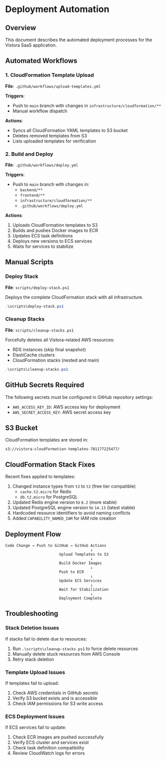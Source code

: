 # Deployment Automation

## Overview
This document describes the automated deployment processes for the Vistora SaaS application.

## Automated Workflows

### 1. CloudFormation Template Upload
**File**: `.github/workflows/upload-templates.yml`

**Triggers**:
- Push to `main` branch with changes in `infrastructure/cloudformation/**`
- Manual workflow dispatch

**Actions**:
- Syncs all CloudFormation YAML templates to S3 bucket
- Deletes removed templates from S3
- Lists uploaded templates for verification

### 2. Build and Deploy
**File**: `.github/workflows/deploy.yml`

**Triggers**:
- Push to `main` branch with changes in:
  - `backend/**`
  - `frontend/**`
  - `infrastructure/cloudformation/**`
  - `.github/workflows/deploy.yml`

**Actions**:
1. Uploads CloudFormation templates to S3
2. Builds and pushes Docker images to ECR
3. Updates ECS task definitions
4. Deploys new versions to ECS services
5. Waits for services to stabilize

## Manual Scripts

### Deploy Stack
**File**: `scripts/deploy-stack.ps1`

Deploys the complete CloudFormation stack with all infrastructure.

```powershell
.\scripts\deploy-stack.ps1
```

### Cleanup Stacks
**File**: `scripts/cleanup-stacks.ps1`

Forcefully deletes all Vistora-related AWS resources:
- RDS instances (skip final snapshot)
- ElastiCache clusters
- CloudFormation stacks (nested and main)

```powershell
.\scripts\cleanup-stacks.ps1
```

## GitHub Secrets Required

The following secrets must be configured in GitHub repository settings:

- `AWS_ACCESS_KEY_ID`: AWS access key for deployment
- `AWS_SECRET_ACCESS_KEY`: AWS secret access key

## S3 Bucket

CloudFormation templates are stored in:
```
s3://vistora-cloudformation-templates-781177225477/
```

## CloudFormation Stack Fixes

Recent fixes applied to templates:
1. Changed instance types from `t3` to `t2` (free tier compatible)
   - `cache.t2.micro` for Redis
   - `db.t2.micro` for PostgreSQL
2. Updated Redis engine version to `6.2` (more stable)
3. Updated PostgreSQL engine version to `14.13` (latest stable)
4. Hardcoded resource identifiers to avoid naming conflicts
5. Added `CAPABILITY_NAMED_IAM` for IAM role creation

## Deployment Flow

```
Code Change → Push to GitHub → GitHub Actions
                                      ↓
                        Upload Templates to S3
                                      ↓
                        Build Docker Images
                                      ↓
                        Push to ECR
                                      ↓
                        Update ECS Services
                                      ↓
                        Wait for Stabilization
                                      ↓
                        Deployment Complete 
```

## Troubleshooting

### Stack Deletion Issues
If stacks fail to delete due to resources:
1. Run `.\scripts\cleanup-stacks.ps1` to force delete resources
2. Manually delete stuck resources from AWS Console
3. Retry stack deletion

### Template Upload Issues
If templates fail to upload:
1. Check AWS credentials in GitHub secrets
2. Verify S3 bucket exists and is accessible
3. Check IAM permissions for S3 write access

### ECS Deployment Issues
If ECS services fail to update:
1. Check ECR images are pushed successfully
2. Verify ECS cluster and services exist
3. Check task definition compatibility
4. Review CloudWatch logs for errors
